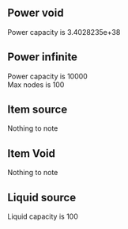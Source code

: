 ## Power void
Power capacity is 3.4028235e+38  

## Power infinite
Power capacity is 10000  
Max nodes is 100  

## Item source
Nothing to note  

## Item Void
Nothing to note  

## Liquid source
Liquid capacity is 100  
